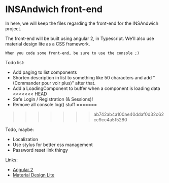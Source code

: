 # INSAndwich front-end
In here, we will keep the files regarding the front-end for the INSAndwich project.

The front-end will be built using angular 2, in Typescript. We'll also use material design lite as a CSS framework.

`When you code some front-end, be sure to use the console ;)`

Todo list:
  - Add paging to list components
  - Shorten description in list to something like 50 characters and add "(Commander pour voir plus)" after that.
  - Add a LoadingComponent to buffer when a component is loading data
<<<<<<< HEAD
  - Safe Login / Registration (& Sessions)!
  - Remove all console.log() stuff
=======
>>>>>>> ab742ab4a100ae40ddaf0d32c62cc9cc4a5f5280

Todo, maybe:
  - Localization
  - Use stylus for better css management
  - Password reset link thingy

Links:
  - [Angular 2](https://angular.io)
  - [Material Design Lite](https://getmdl.io/)
